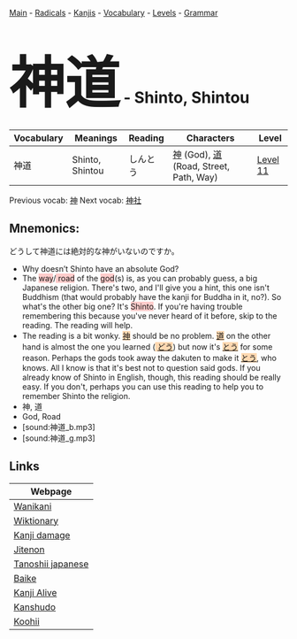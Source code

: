 <style> bigfont {font-size: 100px}</style>
[Main](../README.md) -
[Radicals](../radicals.md) -
[Kanjis](../kanjis.md) -
[Vocabulary](../vocabulary.md) -
[Levels](../levels.md) -
[Grammar](../grammar.md)
# <bigfont> 神道</bigfont> - Shinto, Shintou 

| Vocabulary | Meanings | Reading | Characters | Level |
| --- | --- | --- | --- | --- |
| 神道 | Shinto, Shintou | しんとう |  [神](../kanjis/神.md) (God), [道](../kanjis/道.md) (Road, Street, Path, Way) | [Level 11](../levels/wk_level11.md) |

Previous vocab: [神](神.md) Next vocab: [神社](神社.md) 

## Mnemonics:
どうして神道には絶対的な神がいないのですか。
* Why doesn’t Shinto have an absolute God?
* The <span style="background-color:#ffcccb"> way</span>/<span style="background-color:#ffcccb"> road</span> of the <span style="background-color:#ffcccb"> god</span>(s) is, as you can probably guess, a big Japanese religion. There's two, and I'll give you a hint, this one isn't Buddhism (that would probably have the kanji for Buddha in it, no?). So what's the other big one? It's <span style="background-color:#ffcccb"> Shinto</span>. If you're having trouble remembering this because you've never heard of it before, skip to the reading. The reading will help.
* The reading is a bit wonky. <span style="background-color:#fed8b1"> [神](https://jisho.org/search/神)</span> should be no problem. <span style="background-color:#fed8b1"> [道](https://jisho.org/search/道)</span> on the other hand is almost the one you learned (<span style="background-color:#fed8b1"> [どう](https://jisho.org/search/どう)</span>) but now it's <span style="background-color:#fed8b1"> [とう](https://jisho.org/search/とう)</span> for some reason. Perhaps the gods took away the dakuten to make it <span style="background-color:#fed8b1"> [とう](https://jisho.org/search/とう)</span>, who knows. All I know is that it's best not to question said gods. If you already know of Shinto in English, though, this reading should be really easy. If you don't, perhaps you can use this reading to help you to remember Shinto the religion.
* 神, 道
* God, Road
* [sound:神道_b.mp3]
* [sound:神道_g.mp3]


## Links 

| Webpage |
| --- |
| [Wanikani          ](https://www.wanikani.com/kanji/神道) |
| [Wiktionary        ](https://en.wiktionary.org/wiki/神道) |
| [Kanji damage      ](http://www.kanjidamage.com/kanji/search?utf8=✓&q=神道) |
| [Jitenon           ](https://jitenon.com/kanji/神道) |
| [Tanoshii japanese ](https://www.tanoshiijapanese.com/dictionary/kanji.cfm?k=神道) |
| [Baike             ](https://baike.baidu.com/item/神道) |
| [Kanji Alive       ](https://app.kanjialive.com/神道) |
| [Kanshudo          ](https://www.kanshudo.com/searchmn?q=神道) |
| [Koohii            ](https://kanji.koohii.com/study/kanji/神道) |
